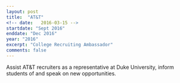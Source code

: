 ```yaml
---
layout: post
title:  "AT&T"
<!-- date:   2016-03-15 -->
startdate: "Sept 2016"
enddate: "Dec 2016"
year: "2016"
excerpt: "College Recruiting Ambassador"
comments: false
---
```

<p>
	Assist AT&amp;T recruiters as a representative at Duke University, inform students of and speak on new opportunities.
</p>